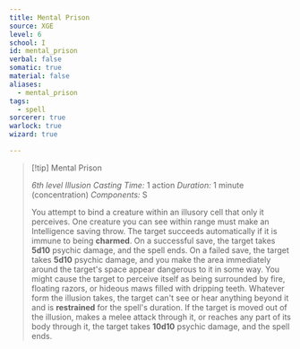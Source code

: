 ```yaml
---
title: Mental Prison
source: XGE
level: 6
school: I
id: mental_prison
verbal: false
somatic: true
material: false
aliases:
  - mental_prison
tags:
  - spell
sorcerer: true
warlock: true
wizard: true

---
```

>[!tip] Mental Prison
>
> *6th level Illusion*
> *Casting Time:* 1 action
> *Duration:* 1 minute (concentration)
> *Components:* S
>
>You attempt to bind a creature within an illusory cell that only it perceives. One creature you can see within range must make an Intelligence saving throw. The target succeeds automatically if it is immune to being **charmed**. On a successful save, the target takes **5d10** psychic damage, and the spell ends. On a failed save, the target takes **5d10** psychic damage, and you make the area immediately around the target's space appear dangerous to it in some way. You might cause the target to perceive itself as being surrounded by fire, floating razors, or hideous maws filled with dripping teeth. Whatever form the illusion takes, the target can't see or hear anything beyond it and is **restrained** for the spell's duration. If the target is moved out of the illusion, makes a melee attack through it, or reaches any part of its body through it, the target takes **10d10** psychic damage, and the spell ends.
>

